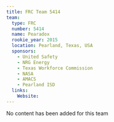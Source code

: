 ```yaml
---
title: FRC Team 5414
team:
  type: FRC
  number: 5414
  name: Pearadox
  rookie_year: 2015
  location: Pearland, Texas, USA
  sponsors:
    - United Safety
    - NRG Energy
    - Texas Workforce Commission
    - NASA
    - AMACS
    - Pearland ISD
  links:
    Website: 
---
```

No content has been added for this team